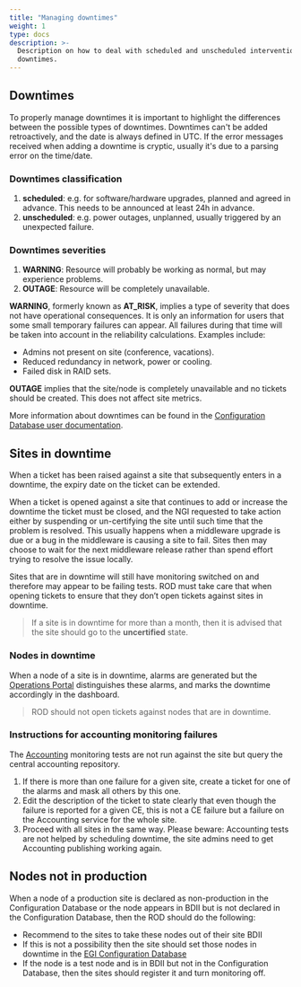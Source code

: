 ```yaml
---
title: "Managing downtimes"
weight: 1
type: docs
description: >-
  Description on how to deal with scheduled and unscheduled interventions and
  downtimes.
---
```


## Downtimes

To properly manage downtimes it is important to highlight the differences
between the possible types of downtimes. Downtimes can't be added retroactively,
and the date is always defined in UTC. If the error messages received when
adding a downtime is cryptic, usually it's due to a parsing error on the
time/date.

### Downtimes classification

1. **scheduled**: e.g. for software/hardware upgrades, planned and agreed in
   advance. This needs to be announced at least 24h in advance.
2. **unscheduled**: e.g. power outages, unplanned, usually triggered by an
   unexpected failure.

### Downtimes severities

1. **WARNING**: Resource will probably be working as normal, but may experience
   problems.
2. **OUTAGE**: Resource will be completely unavailable.

**WARNING**, formerly known as **AT_RISK**, implies a type of severity that does
not have operational consequences. It is only an information for users that some
small temporary failures can appear. All failures during that time will be taken
into account in the reliability calculations. Examples include:

- Admins not present on site (conference, vacations).
- Reduced redundancy in network, power or cooling.
- Failed disk in RAID sets.

**OUTAGE** implies that the site/node is completely unavailable and no tickets
should be created. This does not affect site metrics.

More information about downtimes can be found in the
[Configuration Database user documentation](../../../internal/configuration-database/downtimes/).

## Sites in downtime

When a ticket has been raised against a site that subsequently enters in a
downtime, the expiry date on the ticket can be extended.

When a ticket is opened against a site that continues to add or increase the
downtime the ticket must be closed, and the NGI requested to take action either
by suspending or un-certifying the site until such time that the problem is
resolved. This usually happens when a middleware upgrade is due or a bug in the
middleware is causing a site to fail. Sites then may choose to wait for the next
middleware release rather than spend effort trying to resolve the issue locally.

Sites that are in downtime will still have monitoring switched on and therefore
may appear to be failing tests. ROD must take care that when opening tickets to
ensure that they don’t open tickets against sites in downtime.

> If a site is in downtime for more than a month, then it is advised that the
> site should go to the **uncertified** state.

### Nodes in downtime

When a node of a site is in downtime, alarms are generated but the
[Operations Portal](../../../internal/operations-portal) distinguishes these
alarms, and marks the downtime accordingly in the dashboard.

> ROD should not open tickets against nodes that are in downtime.

### Instructions for accounting monitoring failures

The [Accounting](../../../internal/accounting) monitoring tests are not run
against the site but query the central accounting repository.

1. If there is more than one failure for a given site, create a ticket for one
   of the alarms and mask all others by this one.
2. Edit the description of the ticket to state clearly that even though the
   failure is reported for a given CE, this is not a CE failure but a failure on
   the Accounting service for the whole site.
3. Proceed with all sites in the same way. Please beware: Accounting tests are
   not helped by scheduling downtime, the site admins need to get Accounting
   publishing working again.

## Nodes not in production

When a node of a production site is declared as non-production in the
Configuration Database or the node appears in BDII but is not declared in the
Configuration Database, then the ROD should do the following:

- Recommend to the sites to take these nodes out of their site BDII
- If this is not a possibility then the site should set those nodes in downtime
  in the
  [EGI Configuration Database](../../../internal/configuration-database/downtimes)
- If the node is a test node and is in BDII but not in the Configuration
  Database, then the sites should register it and turn monitoring off.
